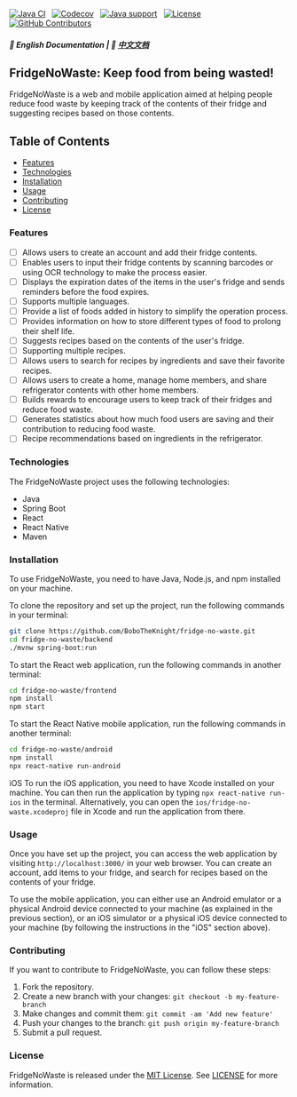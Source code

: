[![Java CI](https://img.shields.io/github/actions/workflow/status/BoboTheKnight/fridge-no-waste/ci.yml?branch=master&logo=github)](https://github.com/BoboTheKnight/fridge-no-waste/actions/workflows/ci.yml)
&nbsp;
[![Codecov](https://img.shields.io/codecov/c/github/BoboTheKnight/fridge-no-waste/master?logo=codecov&logoColor=white)](https://codecov.io/gh/alibaba/fastjson2/branch/main)
&nbsp;
[![Java support](https://img.shields.io/badge/Java-8+-blue)](https://openjdk.java.net/)
&nbsp;
[![License](https://img.shields.io/github/license/BoboTheKnight/fridge-no-waste?logo=opensourceinitiative&logoColor=white)](https://github.com/BoboTheKnight/fridge-no-waste/blob/master/LICENSE)
&nbsp;
[![GitHub Contributors](https://img.shields.io/github/contributors/BoboTheKnight/fridge-no-waste)](https://github.com/BoboTheKnight/fridge-no-waste/graphs/contributors)

##### 📖 English Documentation | 📖 [中文文档](https://github.com/BoboTheKnight/fridge-no-waste/blob/master/README-zh.md)

FridgeNoWaste: Keep food from being wasted!
---
FridgeNoWaste is a web and mobile application aimed at helping people reduce food waste by keeping track of the contents of their fridge and suggesting recipes based on those contents.

<!-- TOC -->
## Table of Contents
 * [Features](#features)
 * [Technologies](#technologies)
 * [Installation](#installation)
 * [Usage](#usage)
 * [Contributing](#contributing)
 * [License](#license)
<!-- TOC -->

### Features
- [ ] Allows users to create an account and add their fridge contents.
- [ ] Enables users to input their fridge contents by scanning barcodes or using OCR technology to make the process easier.
- [ ] Displays the expiration dates of the items in the user's fridge and sends reminders before the food expires.
- [ ] Supports multiple languages.
- [ ] Provide a list of foods added in history to simplify the operation process.
- [ ] Provides information on how to store different types of food to prolong their shelf life.
- [ ] Suggests recipes based on the contents of the user's fridge.
- [ ] Supporting multiple recipes.
- [ ] Allows users to search for recipes by ingredients and save their favorite recipes.
- [ ] Allows users to create a home, manage home members, and share refrigerator contents with other home members. 
- [ ] Builds rewards to encourage users to keep track of their fridges and reduce food waste.
- [ ] Generates statistics about how much food users are saving and their contribution to reducing food waste.
- [ ] Recipe recommendations based on ingredients in the refrigerator.

### Technologies
The FridgeNoWaste project uses the following technologies:
- Java
- Spring Boot
- React
- React Native
- Maven

### Installation
To use FridgeNoWaste, you need to have Java, Node.js, and npm installed on your machine.

To clone the repository and set up the project, run the following commands in your terminal:
```bash
git clone https://github.com/BoboTheKnight/fridge-no-waste.git
cd fridge-no-waste/backend
./mvnw spring-boot:run
```

To start the React web application, run the following commands in another terminal:
```bash
cd fridge-no-waste/frontend
npm install
npm start
```

To start the React Native mobile application, run the following commands in another terminal:
```bash
cd fridge-no-waste/android
npm install
npx react-native run-android
```

iOS
To run the iOS application, you need to have Xcode installed on your machine. You can then run the application by typing `npx react-native run-ios` in the terminal. Alternatively, you can open the `ios/fridge-no-waste.xcodeproj` file in Xcode and run the application from there.

### Usage
Once you have set up the project, you can access the web application by visiting `http://localhost:3000/` in your web browser. You can create an account, add items to your fridge, and search for recipes based on the contents of your fridge.

To use the mobile application, you can either use an Android emulator or a physical Android device connected to your machine (as explained in the previous section), or an iOS simulator or a physical iOS device connected to your machine (by following the instructions in the "iOS" section above).

### Contributing
If you want to contribute to FridgeNoWaste, you can follow these steps:

1. Fork the repository.
2. Create a new branch with your changes: `git checkout -b my-feature-branch`
3. Make changes and commit them: `git commit -am 'Add new feature'`
4. Push your changes to the branch: `git push origin my-feature-branch`
5. Submit a pull request.

### License
FridgeNoWaste is released under the [MIT License](https://opensource.org/license/mit/). See [LICENSE](https://github.com/BoboTheKnight/fridge-no-waste/blob/master/LICENSE) for more information.
